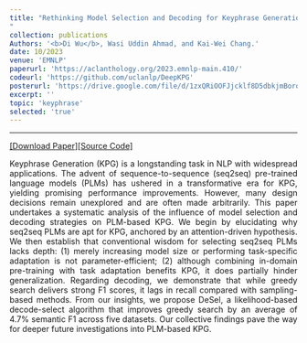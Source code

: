 ```yaml
---
title: "Rethinking Model Selection and Decoding for Keyphrase Generation with Pre-trained Sequence-to-Sequence Models
"
collection: publications
Authors: '<b>Di Wu</b>, Wasi Uddin Ahmad, and Kai-Wei Chang.'
date: 10/2023
venue: 'EMNLP'
paperurl: 'https://aclanthology.org/2023.emnlp-main.410/'
codeurl: 'https://github.com/uclanlp/DeepKPG'
posterurl: 'https://drive.google.com/file/d/1zxQRiOOFJjcklf8D5dbkjmBorq3KFpZb/view?usp=sharing'
excerpt: ''
topic: 'keyphrase'
selected: 'true'
---
```

---
<a href='https://aclanthology.org/2023.emnlp-main.410.pdf' target="_blank">[Download Paper]</a><a href='https://github.com/uclanlp/DeepKPG' target="_blank">[Source Code]</a>

<p align="justify">
Keyphrase Generation (KPG) is a longstanding task in NLP with widespread applications. The advent of sequence-to-sequence (seq2seq) pre-trained language models (PLMs) has ushered in a transformative era for KPG, yielding promising performance improvements. However, many design decisions remain unexplored and are often made arbitrarily. This paper undertakes a systematic analysis of the influence of model selection and decoding strategies on PLM-based KPG. We begin by elucidating why seq2seq PLMs are apt for KPG, anchored by an attention-driven hypothesis. We then establish that conventional wisdom for selecting seq2seq PLMs lacks depth: (1) merely increasing model size or performing task-specific adaptation is not parameter-efficient; (2) although combining in-domain pre-training with task adaptation benefits KPG, it does partially hinder generalization. Regarding decoding, we demonstrate that while greedy search delivers strong F1 scores, it lags in recall compared with sampling-based methods. From our insights, we propose DeSel, a likelihood-based decode-select algorithm that improves greedy search by an average of 4.7% semantic F1 across five datasets. Our collective findings pave the way for deeper future investigations into PLM-based KPG.
</p>
